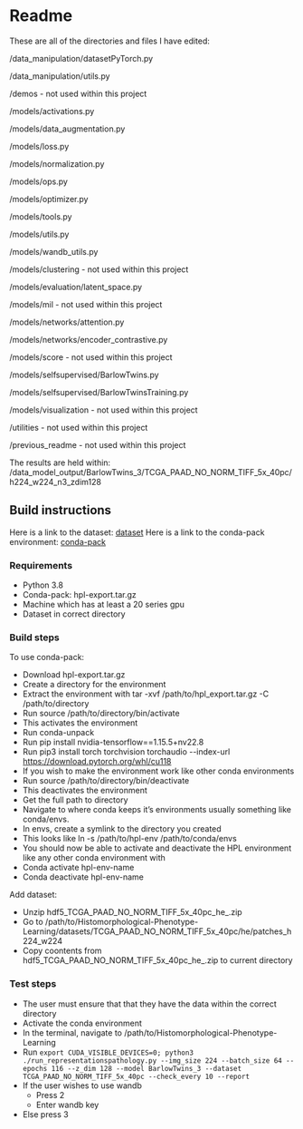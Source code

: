 # Readme

These are all of the directories and files I have edited:

/data_manipulation/datasetPyTorch.py

/data_manipulation/utils.py

/demos - not used within this project

/models/activations.py

/models/data_augmentation.py

/models/loss.py

/models/normalization.py

/models/ops.py

/models/optimizer.py

/models/tools.py

/models/utils.py

/models/wandb_utils.py

/models/clustering - not used within this project

/models/evaluation/latent_space.py

/models/mil - not used within this project

/models/networks/attention.py

/models/networks/encoder_contrastive.py

/models/score - not used within this project

/models/selfsupervised/BarlowTwins.py

/models/selfsupervised/BarlowTwinsTraining.py

/models/visualization - not used within this project

/utilities - not used within this project

/previous_readme - not used within this project

The results are held within:
/data_model_output/BarlowTwins_3/TCGA_PAAD_NO_NORM_TIFF_5x_40pc/h224_w224_n3_zdim128


## Build instructions

Here is a link to the dataset: [dataset](https://gla-my.sharepoint.com/:u:/g/personal/2559028d_student_gla_ac_uk/EfSc4f9UCoBMib1bxG1wUHYBHMStPPcLpRhPpyvBqi5woA?e=WGDZce)
Here is a link to the conda-pack environment: [conda-pack](https://gla-my.sharepoint.com/:u:/g/personal/2559028d_student_gla_ac_uk/EQSUQofcEShCivl6MH3RdIQBT-JTQw4i3usjfm3A67_WRA?e=svMWbc)

### Requirements


* Python 3.8
* Conda-pack: hpl-export.tar.gz
* Machine which has at least a 20 series gpu
* Dataset in correct directory


### Build steps

To use conda-pack:
* Download hpl-export.tar.gz
* Create a directory for the environment
* Extract the environment with tar -xvf /path/to/hpl_export.tar.gz -C /path/to/directory
* Run source /path/to/directory/bin/activate
*   This activates the environment
* Run conda-unpack
* Run pip install nvidia-tensorflow==1.15.5+nv22.8
* Run pip3 install torch torchvision torchaudio --index-url https://download.pytorch.org/whl/cu118
* If you wish to make the environment work like other conda environments
* Run source /path/to/directory/bin/deactivate
*   This deactivates the environment
*   Get the full path to directory
*   Navigate to where conda keeps it’s environments usually something like conda/envs.
*   In envs, create a symlink to the directory you created
*   This looks like ln -s /path/to/hpl-env /path/to/conda/envs
*   You should now be able to activate and deactivate the HPL environment like any other conda environment with
*   Conda activate hpl-env-name
*   Conda deactivate hpl-env-name

Add dataset:
* Unzip hdf5_TCGA_PAAD_NO_NORM_TIFF_5x_40pc_he_.zip
* Go to /path/to/Histomorphological-Phenotype-Learning/datasets/TCGA_PAAD_NO_NORM_TIFF_5x_40pc/he/patches_h224_w224
* Copy coontents from hdf5_TCGA_PAAD_NO_NORM_TIFF_5x_40pc_he_.zip to current directory

### Test steps

* The user must ensure that that they have the data within the correct directory
* Activate the conda environment
* In the terminal, navigate to /path/to/Histomorphological-Phenotype-Learning
* Run `export CUDA_VISIBLE_DEVICES=0; python3 ./run_representationspathology.py --img_size 224 --batch_size 64 --epochs 116 --z_dim 128 --model BarlowTwins_3 --dataset TCGA_PAAD_NO_NORM_TIFF_5x_40pc --check_every 10 --report`
* If the user wishes to use wandb
    * Press 2
    * Enter wandb key
* Else press 3






